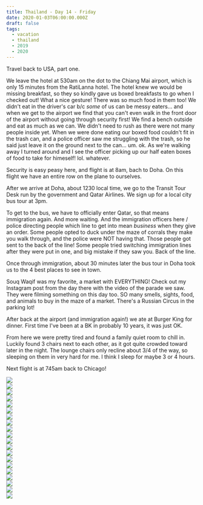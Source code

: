 ```yaml
---
title: Thailand - Day 14 - Friday
date: 2020-01-03T06:00:00.000Z
draft: false
tags:
  - vacation
  - thailand
  - 2019
  - 2020
---
```


Travel back to USA, part one.

We leave the hotel at 530am on the dot to the Chiang Mai airport, which is only 15 minutes from the RatiLanna hotel. The hotel knew we would be missing breakfast, so they so kindly gave us boxed breakfasts to go when I checked out!  What a nice gesture!  There was so much food in them too!  We didn't eat in the driver's car b/c _some_ of us can be messy eaters... and when we get to the airport we find that you can't even walk in the front door of the airport without going through security first!  We find a bench outside and eat as much as we can.  We didn't need to rush as there were not many people inside yet.  When we were done eating our boxed food couldn't fit in the trash can, and a police officer saw me struggling with the trash, so he said just leave it on the ground next to the can... um. ok.  As we're walking away I turned around and I see the officer picking up our half eaten boxes of food to take for himeself! lol.  whatever.

Security is easy peasy here, and flight is at 8am, bach to Doha. On this flight we have an entire row on the plane to ourselves.

After we arrive at Doha, about 1230 local time, we go to the Transit Tour Desk run by the government and Qatar Airlines. We sign up for a local city bus tour at 3pm.

To get to the bus, we have to officially enter Qatar, so that means immigration again.  And more waiting.  And the immigration officers here / police directing people which line to get into mean _business_ when they give an order.  Some people opted to duck under the maze of corrals they make you walk through, and the police were NOT having that.  Those people got sent to the back of the line!  Some people tried switching immigration lines after they were put in one, and big mistake if they saw you.  Back of the line.

Once through immigration, about 30 minutes later the bus tour in Doha took us to the 4 best places to see in town.

Souq Waqif was my favorite, a market with EVERYTHING! Check out my Instagram post from the day there with the video of the parade we saw.  They were filming something on this day too. SO many smells, sights, food, and animals to buy in the maze of a market. There's a Russian Circus in the parking lot!

After back at the airport (and immigration again!) we ate at Burger King for dinner. First time I've been at a BK in probably 10 years, it was just OK.

From here we were pretty tired and found a family quiet room to chill in. Luckily found 3 chairs next to each other, as it got quite crowded toward later in the night. The lounge chairs only recline about 3/4 of the way, so sleeping on them in very hard for me. I think I sleep for maybe 3 or 4 hours.

Next flight is at 745am back to Chicago!

<div id="a48adc94850ad21737ca96d8cd085f4f5" style="display:none">
  <h3>
</h3>
  <p>
</p>
</div>

<div id="a69aee20be2f6fcfc390f5b1cdc5a0b74" style="display:none">
  <h3>
</h3>
  <p>
</p>
</div>

<div id="a1ff5144fe661cf6d34bdd317cbecfac5" style="display:none">
  <h3>
</h3>
  <p>
</p>
</div>

<div id="a27a0ad66c98348c82c41d322e6ab8be7" style="display:none">
  <h3>
</h3>
  <p>
</p>
</div>

<div id="a4f5bd8662ed2d15441a8f12fb07e682d" style="display:none">
  <h3>
</h3>
  <p>
</p>
</div>

<div id="ec3ae4c1cceab427a83ceedb94d6b38c" style="display:none">
  <h3>
</h3>
  <p>
</p>
</div>

<div id="a81ca161ff56a0589ccdd8c6407cca95c" style="display:none">
  <h3>
</h3>
  <p>
</p>
</div>

<div id="fcb3ad57c3e852aed2d8e82429a5194d" style="display:none">
  <h3>
</h3>
  <p>
</p>
</div>

<div id="a2064021c88bace266f7e44baf32b3727" style="display:none">
  <h3>
</h3>
  <p>
</p>
</div>

<div id="fbf077470747670352cb6dd2afef8ac3" style="display:none">
  <h3>
</h3>
  <p>
</p>
</div>

<div class="demo-gallery">
  <div id="mypicts" class="list-styled">
  <a href="https://static.bobflorian.com/thailand/day14/6.jpg" data-sub-html="#a48adc94850ad21737ca96d8cd085f4f5"><img class="img-responsive" src="https://static.bobflorian.com/thailand/day14/thumbnail_6.jpg"><div class="demo-gallery-poster">
  <img src="/img/zoom.png">
</div></a>
  <a href="https://static.bobflorian.com/thailand/day14/3.jpg" data-sub-html="#a69aee20be2f6fcfc390f5b1cdc5a0b74"><img class="img-responsive" src="https://static.bobflorian.com/thailand/day14/thumbnail_3.jpg"><div class="demo-gallery-poster">
  <img src="/img/zoom.png">
</div></a>
  <a href="https://static.bobflorian.com/thailand/day14/4.jpg" data-sub-html="#a1ff5144fe661cf6d34bdd317cbecfac5"><img class="img-responsive" src="https://static.bobflorian.com/thailand/day14/thumbnail_4.jpg"><div class="demo-gallery-poster">
  <img src="/img/zoom.png">
</div></a>
  <a href="https://static.bobflorian.com/thailand/day14/0.jpg" data-sub-html="#a27a0ad66c98348c82c41d322e6ab8be7"><img class="img-responsive" src="https://static.bobflorian.com/thailand/day14/thumbnail_0.jpg"><div class="demo-gallery-poster">
  <img src="/img/zoom.png">
</div></a>
  <a href="https://static.bobflorian.com/thailand/day14/2.jpg" data-sub-html="#a4f5bd8662ed2d15441a8f12fb07e682d"><img class="img-responsive" src="https://static.bobflorian.com/thailand/day14/thumbnail_2.jpg"><div class="demo-gallery-poster">
  <img src="/img/zoom.png">
</div></a>
  <a href="https://static.bobflorian.com/thailand/day14/5.jpg" data-sub-html="#ec3ae4c1cceab427a83ceedb94d6b38c"><img class="img-responsive" src="https://static.bobflorian.com/thailand/day14/thumbnail_5.jpg"><div class="demo-gallery-poster">
  <img src="/img/zoom.png">
</div></a>
  <a href="https://static.bobflorian.com/thailand/day14/7.jpg" data-sub-html="#a81ca161ff56a0589ccdd8c6407cca95c"><img class="img-responsive" src="https://static.bobflorian.com/thailand/day14/thumbnail_7.jpg"><div class="demo-gallery-poster">
  <img src="/img/zoom.png">
</div></a>
  <a href="https://static.bobflorian.com/thailand/day14/1.jpg" data-sub-html="#fcb3ad57c3e852aed2d8e82429a5194d"><img class="img-responsive" src="https://static.bobflorian.com/thailand/day14/thumbnail_1.jpg"><div class="demo-gallery-poster">
  <img src="/img/zoom.png">
</div></a>
  <a href="https://static.bobflorian.com/thailand/day14/9.jpg" data-sub-html="#a2064021c88bace266f7e44baf32b3727"><img class="img-responsive" src="https://static.bobflorian.com/thailand/day14/thumbnail_9.jpg"><div class="demo-gallery-poster">
  <img src="/img/zoom.png">
</div></a>
  <a href="https://static.bobflorian.com/thailand/day14/8.jpg" data-sub-html="#fbf077470747670352cb6dd2afef8ac3"><img class="img-responsive" src="https://static.bobflorian.com/thailand/day14/thumbnail_8.jpg"><div class="demo-gallery-poster">
  <img src="/img/zoom.png">
</div></a>
</div>
</div>

<script type="text/javascript">

    lightGallery(document.getElementById('mypicts'), {
    thumbnail:true,
    download:false,
    preload:6
});

    $('#mypicts').justifiedGallery({
    rowHeight : 100,
    lastRow : 'nojustify',
    margins : 20
    });

</script>
